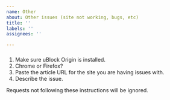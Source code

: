```yaml
---
name: Other
about: Other issues (site not working, bugs, etc)
title: ''
labels: ''
assignees: ''

---
```



###
1. Make sure uBlock Origin is installed.
2. Chrome or Firefox?
3. Paste the article URL for the site you are having issues with.
4. Describe the issue.

Requests not following these instructions will be ignored.
###
